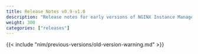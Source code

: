 ```yaml
---
title: Release Notes v0.9-v1.0
description: "Release notes for early versions of NGINX Instance Manager"
weight: 300
categories: ["releases"]
---
```


{{< include "nim/previous-versions/old-version-warning.md" >}}